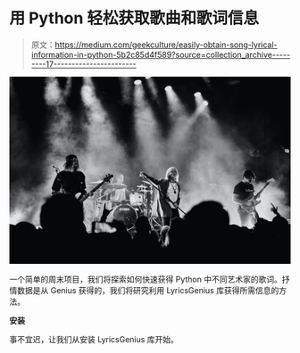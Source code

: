 # 用 Python 轻松获取歌曲和歌词信息

> 原文：<https://medium.com/geekculture/easily-obtain-song-lyrical-information-in-python-5b2c85d4f589?source=collection_archive---------17----------------------->

![](img/ed64f8ed1294edc740a41e22df4c513a.png)

一个简单的周末项目，我们将探索如何快速获得 Python 中不同艺术家的歌词。抒情数据是从 Genius 获得的，我们将研究利用 LyricsGenius 库获得所需信息的方法。

**安装**

事不宜迟，让我们从安装 LyricsGenius 库开始。
